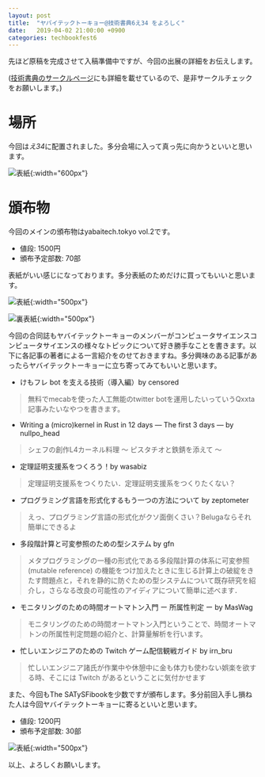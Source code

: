 ```yaml
---
layout: post
title:  "ヤバイテックトーキョー@技術書典6え34 をよろしく"
date:   2019-04-02 21:00:00 +0900
categories: techbookfest6
---
```


先ほど原稿を完成させて入稿準備中ですが、今回の出展の詳細をお伝えします。

([技術書典のサークルページ](https://techbookfest.org/event/tbf06/circle/63840002)にも詳細を載せているので、是非サークルチェックをお願いします。)

# 場所
今回は*え34*に配置されました。多分会場に入って真っ先に向かうといいと思います。

![表紙]({{site.baseurl}}/images/circle-layout.png){:width="600px"}

# 頒布物
今回のメインの頒布物はyabaitech.tokyo vol.2です。

* 値段: 1500円
* 頒布予定部数: 70部

表紙がいい感じになっております。多分表紙のためだけに買ってもいいと思います。

![表紙]({{site.baseurl}}/images/yabaitechvol2_front_final.jpg){:width="500px"}

![裏表紙]({{site.baseurl}}/images/yabaitechvol2_back_final.jpg){:width="500px"}

今回の合同誌もヤバイテックトーキョーのメンバーがコンピュータサイエンスコンピュータサイエンスの様々なトピックについて好き勝手なことを書きます。以下に各記事の著者による一言紹介をのせておきますね。多分興味のある記事があったらヤバイテックトーキョーに立ち寄ってみてもいいと思います。

* けもフレ bot を支える技術（導入編）by censored
> 無料でmecabを使った人工無能のtwitter botを運用したいっていうQxxta記事みたいなやつを書きます。
* Writing a (micro)kernel in Rust in 12 days ― The first 3 days ― by nullpo_head
> シェフの創作L4カーネル料理 〜 ピスタチオと鉄錆を添えて 〜
* 定理証明支援系をつくろう！by wasabiz
> 定理証明支援系をつくりたい．定理証明支援系をつくりたくない？
* プログラミング言語を形式化するもう一つの方法について by zeptometer
> えっ、プログラミング言語の形式化がクソ面倒くさい？Belugaならそれ簡単にできるよ
* 多段階計算と可変参照のための型システム by gfn
> メタプログラミングの一種の形式化である多段階計算の体系に可変参照 (mutable reference) の機能をつけ加えたときに生じる計算上の破綻をきたす問題点と，それを静的に防ぐための型システムについて既存研究を紹介し，さらなる改良の可能性のアイディアについて簡単に述べます．
* モニタリングのための時間オートマトン入門 ー 所属性判定 ー by MasWag
> モニタリングのための時間オートマトン入門ということで、時間オートマトンの所属性判定問題の紹介と、計算量解析を行います。
* 忙しいエンジニアのための Twitch ゲーム配信観戦ガイド by irn_bru
> 忙しいエンジニア諸氏が作業中や休憩中に金も体力も使わない娯楽を欲する時、そこには Twitch があるということに気付かせます

また、今回もThe SATySFibookを少数ですが頒布します。多分前回入手し損ねた人は今回ヤバイテックトーキョーに寄るといいと思います。
* 値段: 1200円
* 頒布予定部数: 30部

![表紙]({{site.baseurl}}/images/thesatysfibook.png){:width="500px"}

以上、よろしくお願いします。